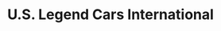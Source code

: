 ---
title: "U.S. Legend Cars International"
url: /harrisburg/u-s-legend-cars-international/
shop: Autohaus
---
